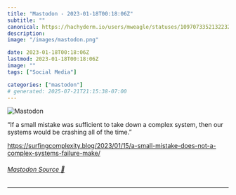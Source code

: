 ```yaml
---
title: "Mastodon - 2023-01-18T00:18:06Z"
subtitle: ""
canonical: https://hachyderm.io/users/mweagle/statuses/109707335213223274
description:
image: "/images/mastodon.png"

date: 2023-01-18T00:18:06Z
lastmod: 2023-01-18T00:18:06Z
image: ""
tags: ["Social Media"]

categories: ["mastodon"]
# generated: 2025-07-21T21:15:38-07:00
---
```

![Mastodon](/images/mastodon.png)

<p>“If a small mistake was sufficient to take down a complex system, then our systems would be crashing all of the time.”</p><p><a href="https://surfingcomplexity.blog/2023/01/15/a-small-mistake-does-not-a-complex-systems-failure-make/" target="_blank" rel="nofollow noopener noreferrer" translate="no"><span class="invisible">https://</span><span class="ellipsis">surfingcomplexity.blog/2023/01</span><span class="invisible">/15/a-small-mistake-does-not-a-complex-systems-failure-make/</span></a></p>


###### [Mastodon Source 🐘](https://hachyderm.io/@mweagle/109707335213223274)

___
